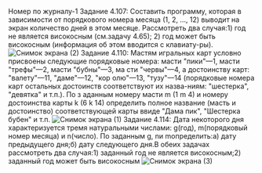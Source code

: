 Номер по журналу-1
Задание 4.107:
Составить программу, которая в зависимости от порядкового номера месяца (1,  2, ..., 12) выводит на экран количество дней в этом месяце. Рассмотреть два случая:1) год не является високосным (см.задачу 4.65); 2) год может быть високосным (информация об этом вводится с клавиату-ры).
![Снимок экрана (2)](https://user-images.githubusercontent.com/113889753/197546419-81ab5664-372b-4cc3-9420-805fe0ed2b6f.png)
Задание 4.110:
Мастям игральных карт условно присвоены следующие порядковые номера: масти "пики"—1, масти "трефы"—2, масти "бубны"—3, ма сти "червы"—4, а достоинству карт: "валету"—11, "даме"—12, "кор  олю"—13, "тузу"—14 (порядковые номера карт остальных достоинств соответствуют их назва-ниям: "шестерка", "девятка" и т.п.). По з   аданным номеру масти m (1 m  4) и  номеру  достоинства  карты k  (6 k 14)  определить  полное  название (масть и достоинство) соответствующей карты ввиде "Дама пик", "Шестерка бубен" и т.п.
![Снимок экрана (1)](https://user-images.githubusercontent.com/113889753/197546589-cc3c4a00-6994-464d-97e2-5ad3299d9e93.png)
Задание 4.114:
Дата некоторого дня характеризуется тремя натуральными числами: g(год), m(порядковый номер месяца) и n(число). По заданным g, nи mопределить:а) дату предыдущего дня;б) дату следующего дня.В обеих задачах рассмотреть два случая:1) заданный год не является високосным;2) заданный год может быть високосным 
![Снимок экрана (3)](https://user-images.githubusercontent.com/113889753/197546734-56ab45ba-609d-46cf-8fee-e82c807fc06a.png)

